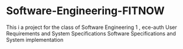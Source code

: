 # Software-Engineering-FITNOW
This i a project for the class of Software Engineering 1 , ece-auth
User Requirements and System Specifications 
Software Specifications and System implementation

